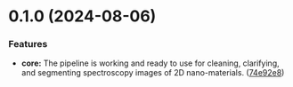 # 0.1.0 (2024-08-06)


### Features

* **core:** The pipeline is working and ready to use for cleaning, clarifying, and segmenting spectroscopy images of 2D nano-materials. ([74e92e8](https://github.com/rsbrost/ultimate-image-processor/commit/74e92e8c08a7724766192ba05205150e3d70c1b9))



